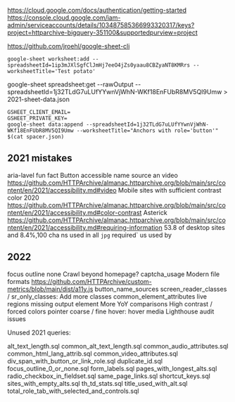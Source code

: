 https://cloud.google.com/docs/authentication/getting-started
https://console.cloud.google.com/iam-admin/serviceaccounts/details/103487585366993320317/keys?project=httparchive-bigquery-351100&supportedpurview=project

https://github.com/jroehl/google-sheet-cli

```
google-sheet worksheet:add --spreadsheetId=1ip3mJXlSgfClJmHj7eeO4jZs0yaau8CBZyaNT8KMRrs --worksheetTitle='Test potato'
```

google-sheet spreadsheet:get --rawOutput --spreadsheetId=1j32TLdG7uLUfYYwnVjWhN-WKf18EnFUbR8MV5QI9Umw > 2021-sheet-data.json

```
GSHEET_CLIENT_EMAIL=
GSHEET_PRIVATE_KEY=
google-sheet data:append --spreadsheetId=1j32TLdG7uLUfYYwnVjWhN-WKf18EnFUbR8MV5QI9Umw --worksheetTitle="Anchors with role='button'" $(cat spacer.json)
```

## 2021 mistakes

aria-lavel fun fact
Button accessible name source
an video https://github.com/HTTPArchive/almanac.httparchive.org/blob/main/src/content/en/2021/accessibility.md#video
Mobile sites with sufficient contrast color 2020 https://github.com/HTTPArchive/almanac.httparchive.org/blob/main/src/content/en/2021/accessibility.md#color-contrast
Asterick https://github.com/HTTPArchive/almanac.httparchive.org/blob/main/src/content/en/2021/accessibility.md#requiring-information
53.8 of desktop sites
and 8.4%,100 cha
ns used in all `jpg`
required` us used by

## 2022

focus outline none
Crawl beyond homepage? captcha_usage
Modern file formats https://github.com/HTTPArchive/custom-metrics/blob/main/dist/a11y.js
button_name_sources
screen_reader_classes / sr_only_classes: Add more classes
common_element_attributes live regions missing output element
More YoY comparisons
High contrast / forced colors
pointer coarse / fine
hover: hover media
Lighthouse audit issues

Unused 2021 queries:

alt_text_length.sql
common_alt_text_length.sql
common_audio_attributes.sql
common_html_lang_attrib.sql
common_video_attributes.sql
div_span_with_button_or_link_role.sql
duplicate_id.sql
focus_outline_0_or_none.sql
form_labels.sql
pages_with_longest_alts.sql
radio_checkbox_in_fieldset.sql
same_page_links.sql
shortcut_keys.sql
sites_with_empty_alts.sql
th_td_stats.sql
title_used_with_alt.sql
total_role_tab_with_selected_and_controls.sql
